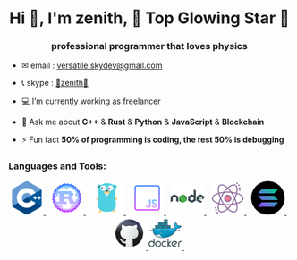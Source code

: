 <h1 align="center">Hi 👋, I'm zenith, 🌟 Top Glowing Star 🔭</h1>
<h3 align="center">professional programmer that loves physics</h3>

* ✉ email : <a href="versatile.skydev@gmail.com">versatile.skydev@gmail.com</a>

* 📞 skype : <a href="https://join.skype.com/invite/sTcIbKLV2x6u">🌟zenith🌟</a>

- 💻 I’m currently working as freelancer

- 💬 Ask me about **C++** & **Rust** & **Python** & **JavaScript** & **Blockchain**

- ⚡ Fun fact **50% of programming is coding, the rest 50% is debugging**

<h3 align="left">Languages and Tools:</h3>
<p align="center"> 
    <a href="https://www.w3schools.com/cpp/" target="_blank" rel="noreferrer"> 
        <img src="https://raw.githubusercontent.com/devicons/devicon/master/icons/cplusplus/cplusplus-original.svg" alt="cplusplus" width="60" height="60" />
    </a> &nbsp; 
    <a href="https://www.rust-lang.org/" target="_blank" rel="noreferrer">
        <img src="rust.png" alt="rust" width="60" height="60" />
    </a> &nbsp; 
    <a href="https://go.dev/doc/" target="_blank" rel="noreferrer">
        <img src="golang.png" alt="linux" width="60" height="60" />
    </a> &nbsp; 
    <a  href="https://developer.mozilla.org/en-US/docs/Web/JavaScript" target="_blank" rel="noreferrer"> 
        <img src="javascript.png" alt="javascript" width="60" height="60" />
    </a> &nbsp;
    <a  href="https://nodejs.org/en/docs" target="_blank" rel="noreferrer"> 
        <img src="nodejs.png" alt="node" width="60" height="60" />
    </a> &nbsp;
    <a  href="https://legacy.reactjs.org/docs/getting-started.html" target="_blank" rel="noreferrer"> 
        <img src="react.png" alt="react" width="60" height="60" />
    </a> &nbsp;
    <a  href="https://legacy.reactjs.org/docs/getting-started.html" target="_blank" rel="noreferrer"> 
        <img src="solana.png" alt="solana" width="60" height="60" />
    </a> &nbsp;
    <a href="https://docs.github.com/en/actions" target="_blank" rel="noreferrer"> 
        <img src="github.png" alt="opencv" width="60" height="60" />
    </a>
    <a href="https://www.docker.com/" target="_blank" rel="noreferrer"> 
        <img src="https://raw.githubusercontent.com/devicons/devicon/master/icons/docker/docker-original-wordmark.svg" alt="docker" width="60" height="60" /> 
    </a> &nbsp;
</p>